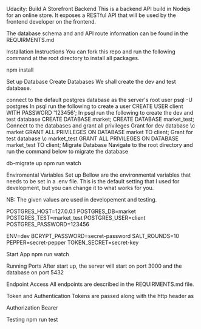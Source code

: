 Udacity: Build A Storefront Backend
This is a backend API build in Nodejs for an online store. It exposes a RESTful API that will be used by the frontend developer on the frontend.

The database schema and and API route information can be found in the REQUIRMENTS.md

Installation Instructions
You can fork this repo and run the following command at the root directory to install all packages.

npm install

Set up Database
Create Databases
We shall create the dev and test database.

connect to the default postgres database as the server's root user psql -U postgres
In psql run the following to create a user
CREATE USER client WITH PASSWORD '123456';
In psql run the following to create the dev and test database
CREATE DATABASE market;
CREATE DATABASE market_test;
Connect to the databases and grant all privileges
Grant for dev database
\c market
GRANT ALL PRIVILEGES ON DATABASE market TO client;
Grant for test database
\c market_test
GRANT ALL PRIVILEGES ON DATABASE market_test TO client;
Migrate Database
Navigate to the root directory and run the command below to migrate the database

db-migrate up
npm run watch

Enviromental Variables Set up
Bellow are the environmental variables that needs to be set in a .env file. This is the default setting that I used for development, but you can change it to what works for you.

NB: The given values are used in developement and testing.

POSTGRES_HOST=127.0.0.1
POSTGRES_DB=market
POSTGRES_TEST=market_test
POSTGRES_USER=client
POSTGRES_PASSWORD=123456

ENV=dev
BCRYPT_PASSWORD=secret-password
SALT_ROUNDS=10
PEPPER=secret-pepper
TOKEN_SECRET=secret-key

Start App
npm run watch

Running Ports
After start up, the server will start on port 3000 and the database on port 5432

Endpoint Access
All endpoints are described in the REQUIRMENTS.md file.

Token and Authentication
Tokens are passed along with the http header as

Authorization   Bearer <token>

Testing
npm run test

